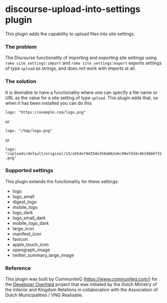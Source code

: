 # discourse-upload-into-settings plugin

This plugin adds the capability to upload files into site settings.

### The problem

The Discourse functionality of importing and exporting site settings using `rake site_settings:import` and `rake site_settings:export` exports settings of type `upload` as strings, and does not work with imports at all.

### The solution

It is desirable to have a functionality where one can specify a file name or URL as the value for a site setting of type `upload`. This plugin adds that, so when it has been installed you can do this

`logo: "https://example.com/logo.png"`

or 

`logo: "/tmp/logo.png"`

or 

`logo: "/uploads/default/original/1X/a554e79435de350a862e6c98efd3dc46196bbf31.png"`

### Supported settings

This plugin extends the functionality for these settings:
* logo
* logo_small
* digest_logo
* mobile_logo
* logo_dark
* logo_small_dark
* mobile_logo_dark
* large_icon
* manifest_icon
* favicon
* apple_touch_icon
* opengraph_image
* twitter_summary_large_image

### Reference

This plugin was built by CommuniteQ (https://www.communiteq.com/) for the [Developer Overheid](https://developer.overheid.nl) project that was initiated by the Dutch Ministry of the Interior and Kingdom Relations in collaboration with the Association of Dutch Municipalities / VNG Realisatie.

